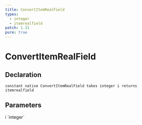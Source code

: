 ```yaml
---
title: ConvertItemRealField
types:
  - integer
  - itemrealfield
patch: 1.31
pure: true
---
```


# ConvertItemRealField

## Declaration

```
constant native ConvertItemRealField takes integer i returns itemrealfield
```

## Parameters
<dl>
  <dt>i `integer`</dt>
  <dd></dd>
</dl>